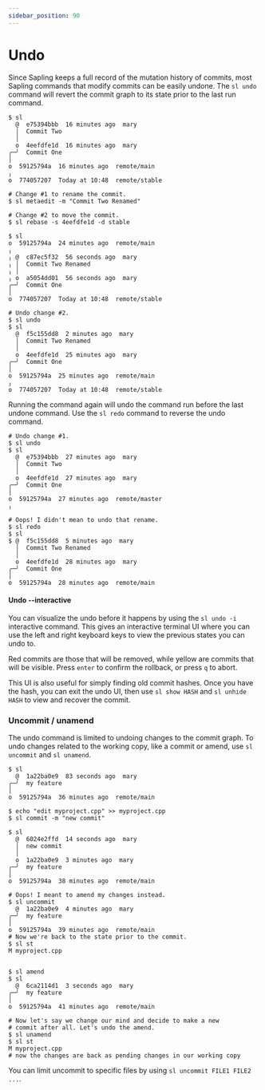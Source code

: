 ```yaml
---
sidebar_position: 90
---
```


# Undo

Since Sapling keeps a full record of the mutation history of commits, most Sapling commands that modify commits can be easily undone.  The `sl undo` command will revert the commit graph to its state prior to the last run command.

```sl-session
$ sl
  @  e75394bbb  16 minutes ago  mary
  │  Commit Two
  │
  o  4eefdfe1d  16 minutes ago  mary
╭─╯  Commit One
│
o  59125794a  16 minutes ago  remote/main
╷
o  774057207  Today at 10:48  remote/stable

# Change #1 to rename the commit.
$ sl metaedit -m "Commit Two Renamed"

# Change #2 to move the commit.
$ sl rebase -s 4eefdfe1d -d stable

$ sl
o  59125794a  24 minutes ago  remote/main
╷
╷ @  c87ec5f32  56 seconds ago  mary
╷ │  Commit Two Renamed
╷ │
╷ o  a5054dd01  56 seconds ago  mary
╭─╯  Commit One
│
o  774057207  Today at 10:48  remote/stable

# Undo change #2.
$ sl undo
$ sl
  @  f5c155dd8  2 minutes ago  mary
  │  Commit Two Renamed
  │
  o  4eefdfe1d  25 minutes ago  mary
╭─╯  Commit One
│
o  59125794a  25 minutes ago  remote/main
╷
o  774057207  Today at 10:48  remote/stable

```

Running the command again will undo the command run before the last undone command. Use the `sl redo` command to reverse the undo command.


```sl-session
# Undo change #1.
$ sl undo
$ sl
  @  e75394bbb  27 minutes ago  mary
  │  Commit Two
  │
  o  4eefdfe1d  27 minutes ago  mary
╭─╯  Commit One
│
o  59125794a  27 minutes ago  remote/master
╷

# Oops! I didn't mean to undo that rename.
$ sl redo
$ sl
$ @  f5c155dd8  5 minutes ago  mary
  │  Commit Two Renamed
  │
  o  4eefdfe1d  28 minutes ago  mary
╭─╯  Commit One
│
o  59125794a  28 minutes ago  remote/main
```

#### Undo --interactive

You can visualize the undo before it happens by using the `sl undo -i`
interactive command. This gives an interactive terminal UI where you can use the
left and right keyboard keys to view the previous states you can undo to.

Red commits are those that will be removed, while yellow are commits that will be
visible. Press `enter` to confirm the rollback, or press `q` to abort.

This UI is also useful for simply finding old commit hashes. Once you have the
hash, you can exit the undo UI, then use `sl show HASH` and `sl unhide HASH` to
view and recover the commit.

### Uncommit / unamend

The undo command is limited to undoing changes to the commit graph. To undo changes related to the working copy, like a commit or amend, use `sl uncommit` and `sl unamend`.


```sl-session
$ sl
  @  1a22ba0e9  83 seconds ago  mary
╭─╯  my feature
│
o  59125794a  36 minutes ago  remote/main

$ echo "edit myproject.cpp" >> myproject.cpp
$ sl commit -m "new commit"

$ sl
  @  6024e2ffd  14 seconds ago  mary
  │  new commit
  │
  o  1a22ba0e9  3 minutes ago  mary
╭─╯  my feature
│
o  59125794a  38 minutes ago  remote/main

# Oops! I meant to amend my changes instead.
$ sl uncommit
  @  1a22ba0e9  4 minutes ago  mary
╭─╯  my feature
│
o  59125794a  39 minutes ago  remote/main
# Now we're back to the state prior to the commit.
$ sl st
M myproject.cpp


$ sl amend
$ sl
  @  6ca2114d1  3 seconds ago  mary
╭─╯  my feature
│
o  59125794a  41 minutes ago  remote/main

# Now let's say we change our mind and decide to make a new
# commit after all. Let's undo the amend.
$ sl unamend
$ sl st
M myproject.cpp
# now the changes are back as pending changes in our working copy
```

You can limit uncommit to specific files by using `sl uncommit FILE1 FILE2 ...`.
